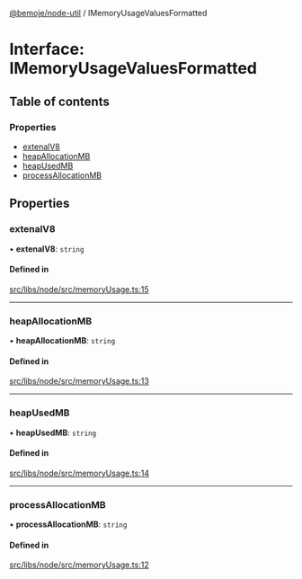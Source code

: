 [@bemoje/node-util](/docs/index.md) / IMemoryUsageValuesFormatted

# Interface: IMemoryUsageValuesFormatted

## Table of contents

### Properties

- [extenalV8](/docs/interfaces/IMemoryUsageValuesFormatted.md#extenalv8)
- [heapAllocationMB](/docs/interfaces/IMemoryUsageValuesFormatted.md#heapallocationmb)
- [heapUsedMB](/docs/interfaces/IMemoryUsageValuesFormatted.md#heapusedmb)
- [processAllocationMB](/docs/interfaces/IMemoryUsageValuesFormatted.md#processallocationmb)

## Properties

### extenalV8

• **extenalV8**: `string`

#### Defined in

[src/libs/node/src/memoryUsage.ts:15](https://github.com/bemoje/bemoje-node-util/blob/ee11909/src/libs/node/src/memoryUsage.ts#L15)

___

### heapAllocationMB

• **heapAllocationMB**: `string`

#### Defined in

[src/libs/node/src/memoryUsage.ts:13](https://github.com/bemoje/bemoje-node-util/blob/ee11909/src/libs/node/src/memoryUsage.ts#L13)

___

### heapUsedMB

• **heapUsedMB**: `string`

#### Defined in

[src/libs/node/src/memoryUsage.ts:14](https://github.com/bemoje/bemoje-node-util/blob/ee11909/src/libs/node/src/memoryUsage.ts#L14)

___

### processAllocationMB

• **processAllocationMB**: `string`

#### Defined in

[src/libs/node/src/memoryUsage.ts:12](https://github.com/bemoje/bemoje-node-util/blob/ee11909/src/libs/node/src/memoryUsage.ts#L12)
